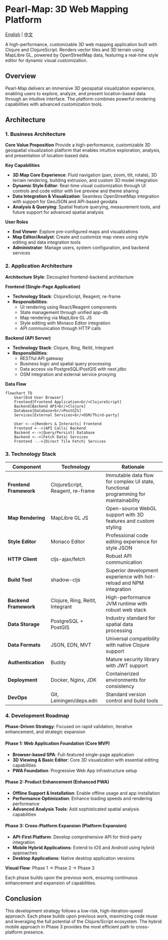 # Pearl-Map: 3D Web Mapping Platform

[English](README.md) | [中文](README_zh.md)

A high-performance, customizable 3D web mapping application built with Clojure and ClojureScript. Renders vector tiles and 3D terrain using MapLibre GL, powered by OpenStreetMap data, featuring a real-time style editor for dynamic visual customization.

## Overview

Pearl-Map delivers an immersive 3D geospatial visualization experience, enabling users to explore, analyze, and present location-based data through an intuitive interface. The platform combines powerful rendering capabilities with advanced customization tools.

## Architecture

### 1. Business Architecture

**Core Value Proposition**
Provide a high-performance, customizable 3D geospatial visualization platform that enables intuitive exploration, analysis, and presentation of location-based data.

**Key Capabilities**
- **3D Map Core Experience**: Fluid navigation (pan, zoom, tilt, rotate), 3D terrain rendering, building extrusion, and custom 3D model integration
- **Dynamic Style Editor**: Real-time visual customization through UI controls and code editor with live preview and theme sharing
- **Data Integration & Visualization**: Seamless OpenStreetMap integration with support for GeoJSON and API-based geodata
- **Analysis & Querying**: Spatial feature querying, measurement tools, and future support for advanced spatial analysis

**User Roles**
- **End Viewer**: Explore pre-configured maps and visualizations
- **Map Editor/Analyst**: Create and customize map views using style editing and data integration tools
- **Administrator**: Manage users, system configuration, and backend services

### 2. Application Architecture

**Architecture Style**: Decoupled frontend-backend architecture

**Frontend (Single-Page Application)**
- **Technology Stack**: ClojureScript, Reagent, re-frame
- **Responsibilities**:
  - UI rendering using React/Reagent components
  - State management through unified app-db
  - Map rendering via MapLibre GL JS
  - Style editing with Monaco Editor integration
  - API communication through HTTP calls

**Backend (API Server)**
- **Technology Stack**: Clojure, Ring, Reitit, Integrant
- **Responsibilities**:
  - RESTful API gateway
  - Business logic and spatial query processing
  - Data access via PostgreSQL/PostGIS with next.jdbc
  - OSM integration and external service proxying

**Data Flow**
```mermaid
flowchart TD
    User[End User Browser]
    Frontend[Frontend Application<br/>ClojureScript]
    Backend[Backend API<br/>Clojure]
    Database[Database<br/>PostGIS]
    Services[External Services<br/>OSM/Third-party]
    
    User <-->|Renders & Interacts| Frontend
    Frontend <-->|API Calls| Backend
    Backend <-->|Query/Persist| Database
    Backend <-->|Fetch Data| Services
    Frontend -.->|Direct Tile Fetch| Services
```

### 3. Technology Stack

| Component | Technology | Rationale |
|-----------|------------|-----------|
| **Frontend Framework** | ClojureScript, Reagent, re-frame | Immutable data flow for complex UI state, functional programming for maintainability |
| **Map Rendering** | MapLibre GL JS | Open-source WebGL support with 3D features and custom styling |
| **Style Editor** | Monaco Editor | Professional code editing experience for style JSON |
| **HTTP Client** | cljs-ajax/fetch | Robust API communication |
| **Build Tool** | shadow-cljs | Superior development experience with hot-reload and NPM integration |
| **Backend Framework** | Clojure, Ring, Reitit, Integrant | High-performance JVM runtime with robust web stack |
| **Data Storage** | PostgreSQL + PostGIS | Industry standard for spatial data processing |
| **Data Formats** | JSON, EDN, MVT | Universal compatibility with native Clojure support |
| **Authentication** | Buddy | Mature security library with JWT support |
| **Deployment** | Docker, Nginx, JDK | Containerized environments for consistency |
| **DevOps** | Git, Leiningen/deps.edn | Standard version control and build tools |

### 4. Development Roadmap

**Phase-Driven Strategy**: Focused on rapid validation, iterative enhancement, and strategic expansion

#### Phase 1: Web Application Foundation (Core MVP)
- **Browser-based SPA**: Full-featured single-page application
- **3D Viewing & Basic Editor**: Core 3D visualization with essential editing capabilities
- **PWA Foundation**: Progressive Web App infrastructure setup

#### Phase 2: Product Enhancement (Enhanced PWA)
- **Offline Support & Installation**: Enable offline usage and app installation
- **Performance Optimization**: Enhance loading speeds and rendering performance
- **Advanced Analysis Tools**: Add sophisticated spatial analysis capabilities

#### Phase 3: Cross-Platform Expansion (Platform Expansion)
- **API-First Platform**: Develop comprehensive API for third-party integration
- **Mobile Hybrid Applications**: Extend to iOS and Android using hybrid approaches
- **Desktop Applications**: Native desktop application versions

**Visual Flow**: Phase 1 → Phase 2 → Phase 3

Each phase builds upon the previous work, ensuring continuous enhancement and expansion of capabilities.

## Conclusion

This development strategy follows a low-risk, high-iteration-speed approach. Each phase builds upon previous work, maximizing code reuse and leveraging the full potential of the Clojure/Script ecosystem. The hybrid mobile approach in Phase 3 provides the most efficient path to cross-platform presence.
